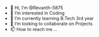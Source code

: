 - 👋 Hi, I’m @Revanth-5875
- 👀 I’m interested in Coding
- 🌱 I’m currently learning B.Tech 3rd year
- 💞️ I’m looking to collaborate on Projects
- 📫 How to reach me ...

<!---
Revanth-5875/Revanth-5875 is a ✨ special ✨ repository because its `README.md` (this file) appears on your GitHub profile.
You can click the Preview link to take a look at your changes.
--->
